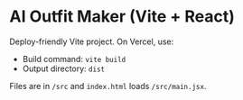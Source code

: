 # AI Outfit Maker (Vite + React)
Deploy-friendly Vite project. On Vercel, use:
- Build command: `vite build`
- Output directory: `dist`

Files are in `/src` and `index.html` loads `/src/main.jsx`.
